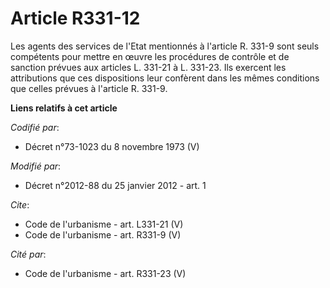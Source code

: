 # Article R331-12

Les agents des services de l'Etat mentionnés à l'article R. 331-9 sont seuls compétents pour mettre en œuvre les procédures
de contrôle et de sanction prévues aux articles L. 331-21 à L. 331-23. Ils exercent les attributions que ces dispositions
leur confèrent dans les mêmes conditions que celles prévues à l'article R. 331-9.

**Liens relatifs à cet article**

_Codifié par_:

  - Décret n°73-1023 du 8 novembre 1973 (V)

_Modifié par_:

  - Décret n°2012-88 du 25 janvier 2012 - art. 1

_Cite_:

  - Code de l'urbanisme - art. L331-21 (V)
  - Code de l'urbanisme - art. R331-9 (V)

_Cité par_:

  - Code de l'urbanisme - art. R331-23 (V)
